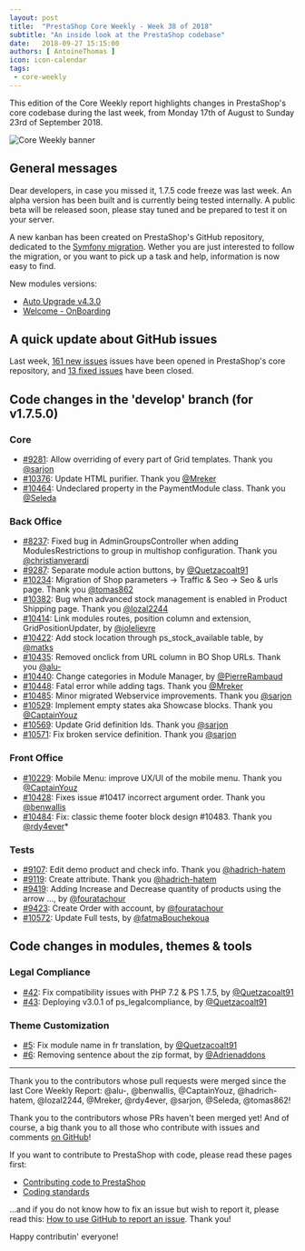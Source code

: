 ```yaml
---
layout: post
title:  "PrestaShop Core Weekly - Week 38 of 2018"
subtitle: "An inside look at the PrestaShop codebase"
date:   2018-09-27 15:15:00
authors: [ AntoineThomas ]
icon: icon-calendar
tags:
 - core-weekly
---
```


This edition of the Core Weekly report highlights changes in PrestaShop's core codebase during the last week, from Monday 17th of August to Sunday 23rd of September 2018.

![Core Weekly banner](/assets/images/2017/04/core_weekly_banner.jpg)


## General messages

Dear developers, in case you missed it, 1.7.5 code freeze was last week. An alpha version has been built and is currently being tested internally. A public beta will be released soon, please stay tuned and be prepared to test it on your server.

A new kanban has been created on PrestaShop's GitHub repository, dedicated to the [Symfony migration](https://github.com/PrestaShop/PrestaShop/projects/3). Wether you are just interested to follow the migration, or you want to pick up a task and help, information is now easy to find.

New modules versions:

* [Auto Upgrade v4.3.0](https://github.com/PrestaShop/autoupgrade/releases/tag/v4.3.0)
* [Welcome - OnBoarding](https://github.com/PrestaShop/welcome/releases/tag/v5.1.0)


## A quick update about GitHub issues

Last week, [161 new issues](https://github.com/PrestaShop/PrestaShop/issues?utf8=%E2%9C%93&q=is:issue+created:2018-09-17..2018-09-23)  issues have been opened in PrestaShop's core repository, and [13 fixed issues](https://github.com/PrestaShop/PrestaShop/issues?utf8=%E2%9C%93&q=is:issue+label:fixed+closed:2018-09-17..2018-09-23) have been closed.

## Code changes in the 'develop' branch (for v1.7.5.0)

### Core

* [#9281](https://github.com/PrestaShop/PrestaShop/pull/9281): Allow overriding of every part of Grid templates. Thank you [@sarjon](https://github.com/sarjon)
* [#10376](https://github.com/PrestaShop/PrestaShop/pull/10376): Update HTML purifier. Thank you [@Mreker](https://github.com/Mreker)
* [#10464](https://github.com/PrestaShop/PrestaShop/pull/10464): Undeclared property in the PaymentModule class. Thank you [@Seleda](https://github.com/Seleda)


### Back Office

* [#8237](https://github.com/PrestaShop/PrestaShop/pull/8237): Fixed bug in AdminGroupsController when adding ModulesRestrictions to group in multishop configuration. Thank you [@christianverardi](https://github.com/christianverardi)
* [#9287](https://github.com/PrestaShop/PrestaShop/pull/9287): Separate module action buttons, by [@Quetzacoalt91](https://github.com/Quetzacoalt91)
* [#10234](https://github.com/PrestaShop/PrestaShop/pull/10234): Migration of Shop parameters -> Traffic & Seo -> Seo & urls page. Thank you [@tomas862](https://github.com/tomas862)
* [#10382](https://github.com/PrestaShop/PrestaShop/pull/10382): Bug when advanced stock management is enabled in Product Shipping page. Thank you [@lozal2244](https://github.com/lozal2244)
* [#10414](https://github.com/PrestaShop/PrestaShop/pull/10414): Link modules routes, position column and extension, GridPositionUpdater, by [@jolelievre](https://github.com/jolelievre)
* [#10422](https://github.com/PrestaShop/PrestaShop/pull/10422): Add stock location through ps_stock_available table, by [@matks](https://github.com/matks)
* [#10435](https://github.com/PrestaShop/PrestaShop/pull/10435): Removed onclick from URL column in BO Shop URLs. Thank you [@alu-](https://github.com/alu-)
* [#10440](https://github.com/PrestaShop/PrestaShop/pull/10440): Change categories in Module Manager, by [@PierreRambaud](https://github.com/PierreRambaud)
* [#10448](https://github.com/PrestaShop/PrestaShop/pull/10448): Fatal error while adding tags. Thank you [@Mreker](https://github.com/Mreker)
* [#10485](https://github.com/PrestaShop/PrestaShop/pull/10485): Minor migrated Webservice improvements. Thank you [@sarjon](https://github.com/sarjon)
* [#10529](https://github.com/PrestaShop/PrestaShop/pull/10529): Implement empty states aka Showcase blocks. Thank you [@CaptainYouz](https://github.com/CaptainYouz)
* [#10569](https://github.com/PrestaShop/PrestaShop/pull/10569): Update Grid definition Ids. Thank you [@sarjon](https://github.com/sarjon)
* [#10571](https://github.com/PrestaShop/PrestaShop/pull/10571): Fix broken service definition. Thank you [@sarjon](https://github.com/sarjon)


### Front Office

* [#10229](https://github.com/PrestaShop/PrestaShop/pull/10229): Mobile Menu: improve UX/UI of the mobile menu. Thank you [@CaptainYouz](https://github.com/CaptainYouz)
* [#10428](https://github.com/PrestaShop/PrestaShop/pull/10428): Fixes issue #10417 incorrect argument order. Thank you [@benwallis](https://github.com/benwallis)
* [#10484](https://github.com/PrestaShop/PrestaShop/pull/10484): Fix: classic theme footer block design #10483. Thank you [@rdy4ever](https://github.com/rdy4ever)*


### Tests

* [#9107](https://github.com/PrestaShop/PrestaShop/pull/9107): Edit demo product and check info. Thank you [@hadrich-hatem](https://github.com/hadrich-hatem)
* [#9119](https://github.com/PrestaShop/PrestaShop/pull/9119): Create attribute. Thank you [@hadrich-hatem](https://github.com/hadrich-hatem)
* [#9419](https://github.com/PrestaShop/PrestaShop/pull/9419): Adding Increase and Decrease quantity of products using the arrow …, by [@fouratachour](https://github.com/fouratachour)
* [#9423](https://github.com/PrestaShop/PrestaShop/pull/9423): Create Order with account, by [@fouratachour](https://github.com/fouratachour)
* [#10572](https://github.com/PrestaShop/PrestaShop/pull/10572): Update Full tests, by [@fatmaBouchekoua](https://github.com/fatmaBouchekoua)


## Code changes in modules, themes & tools

### Legal Compliance

* [#42](https://github.com/PrestaShop/ps_legalcompliance/pull/42): Fix compatibility issues with PHP 7.2 & PS 1.7.5, by [@Quetzacoalt91](https://github.com/Quetzacoalt91)
* [#43](https://github.com/PrestaShop/ps_legalcompliance/pull/43): Deploying v3.0.1 of ps_legalcompliance, by [@Quetzacoalt91](https://github.com/Quetzacoalt91)


### Theme Customization

* [#5](https://github.com/PrestaShop/ps_themecusto/pull/5): Fix module name in fr translation, by [@Quetzacoalt91](https://github.com/Quetzacoalt91)
* [#6](https://github.com/PrestaShop/ps_themecusto/pull/6): Removing sentence about the zip format, by [@Adrienaddons](https://github.com/Adrienaddons)


<hr />

Thank you to the contributors whose pull requests were merged since the last Core Weekly Report: @alu-, @benwallis, @CaptainYouz, @hadrich-hatem, @lozal2244, @Mreker, @rdy4ever, @sarjon, @Seleda, @tomas862!

Thank you to the contributors whose PRs haven't been merged yet! And of course, a big thank you to all those who contribute with issues and comments [on GitHub](https://github.com/PrestaShop/PrestaShop)!

If you want to contribute to PrestaShop with code, please read these pages first:

 * [Contributing code to PrestaShop](https://devdocs.prestashop.com/1.7/contribute/contribution-guidelines/)
 * [Coding standards](https://devdocs.prestashop.com/1.7/development/coding-standards/)

...and if you do not know how to fix an issue but wish to report it, please read this: [How to use GitHub to report an issue](https://devdocs.prestashop.com/1.7/contribute/contribute-reporting-issues/). Thank you!

Happy contributin' everyone!
